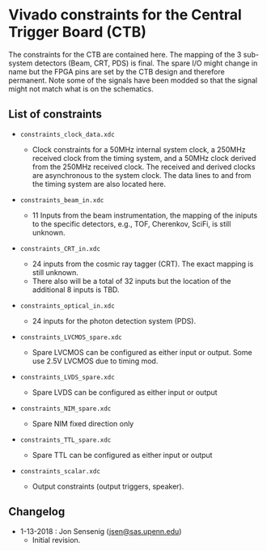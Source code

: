 # Vivado constraints for the Central Trigger Board (CTB)

The constraints for the CTB are contained here. The mapping of the 3 sub-system detectors (Beam, CRT, PDS) is final. The spare I/O might change in name but the FPGA 
pins are set by the CTB design and therefore permanent. Note some of the signals have been modded so that the signal might not match what is on the schematics.

## List of constraints

* ```constraints_clock_data.xdc```
  * Clock constraints for a 50MHz internal system clock, a 250MHz received clock from the timing system, and a 50MHz clock derived from the 250MHz received clock. 
     The received and derived clocks are asynchronous to the system clock. The data lines to and from the timing system are also located here. 

* ```constraints_beam_in.xdc```
  * 11 Inputs from the beam instrumentation, the mapping of the iniputs to the specific detectors, e.g., TOF, Cherenkov, SciFi, is still unknown.

* ```constraints_CRT_in.xdc```
  * 24 inputs from the cosmic ray tagger (CRT). The exact mapping is still unknown. 
  * There also will be a total of 32 inputs but the location of the additional 8 inputs is TBD.

* ```constraints_optical_in.xdc```
  * 24 inputs for the photon detection system (PDS). 

* ```constraints_LVCMOS_spare.xdc```
  * Spare LVCMOS can be configured as either input or output. Some use 2.5V LVCMOS due to timing mod.

* ```constraints_LVDS_spare.xdc```
  * Spare LVDS can be configured as either input or output

* ```constraints_NIM_spare.xdc```
  * Spare NIM fixed direction only

* ```constraints_TTL_spare.xdc```
  * Spare TTL can be configured as either input or output

* ```constraints_scalar.xdc```
  * Output constraints (output triggers, speaker). 

## Changelog

* 1-13-2018 : Jon Sensenig (<jsen@sas.upenn.edu>)
  * Initial revision.

